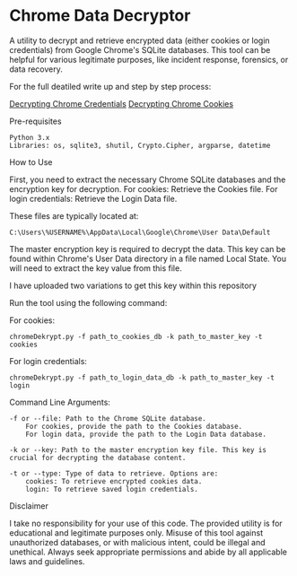 <h1> Chrome Data Decryptor </h1>

A utility to decrypt and retrieve encrypted data (either cookies or login credentials) from Google Chrome's SQLite databases. This tool can be helpful for various legitimate purposes, like incident response, forensics, or data recovery.

For the full deatiled write up and step by step process:

<a href="https://krptyk.com/2023/10/15/decrypting-chrome-credentials/">Decrypting Chrome Credentials</a>
<a href="https://krptyk.com/2023/10/28/decrypting-chrome-cookies/">Decrypting Chrome Cookies</a>

Pre-requisites

    Python 3.x
    Libraries: os, sqlite3, shutil, Crypto.Cipher, argparse, datetime

How to Use

First, you need to extract the necessary Chrome SQLite databases and the encryption key for decryption.
        For cookies: Retrieve the Cookies file.
        For login credentials: Retrieve the Login Data file.

These files are typically located at:

    C:\Users\%USERNAME%\AppData\Local\Google\Chrome\User Data\Default

The master encryption key is required to decrypt the data. This key can be found within Chrome's User Data directory in a file named Local State. You will need to extract the key value from this file.

I have uploaded two variations to get this key within this repository

Run the tool using the following command:

For cookies:

    chromeDekrypt.py -f path_to_cookies_db -k path_to_master_key -t cookies

For login credentials:

    chromeDekrypt.py -f path_to_login_data_db -k path_to_master_key -t login

Command Line Arguments:

    -f or --file: Path to the Chrome SQLite database.
        For cookies, provide the path to the Cookies database.
        For login data, provide the path to the Login Data database.

    -k or --key: Path to the master encryption key file. This key is crucial for decrypting the database content.

    -t or --type: Type of data to retrieve. Options are:
        cookies: To retrieve encrypted cookies data.
        login: To retrieve saved login credentials.

Disclaimer

I take no responsibility for your use of this code. The provided utility is for educational and legitimate purposes only. Misuse of this tool against unauthorized databases, or with malicious intent, could be illegal and unethical. Always seek appropriate permissions and abide by all applicable laws and guidelines.
